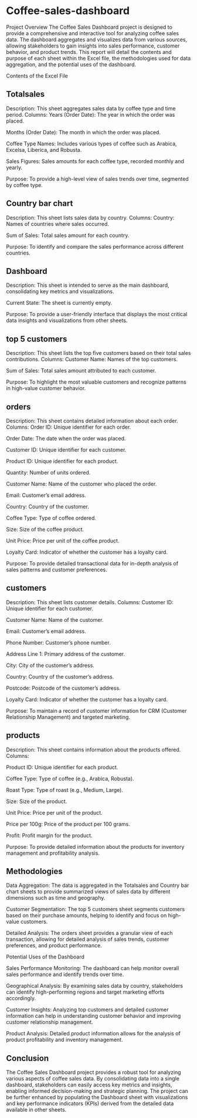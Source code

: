 # Coffee-sales-dashboard
Project Overview
The Coffee Sales Dashboard project is designed to provide a comprehensive and interactive tool for analyzing coffee sales data. The dashboard aggregates and visualizes data from various sources, allowing stakeholders to gain insights into sales performance, customer behavior, and product trends. This report will detail the contents and purpose of each sheet within the Excel file, the methodologies used for data aggregation, and the potential uses of the dashboard.

Contents of the Excel File
## Totalsales

Description: This sheet aggregates sales data by coffee type and time period.
Columns:
Years (Order Date): The year in which the order was placed.

Months (Order Date): The month in which the order was placed.

Coffee Type Names: Includes various types of coffee such as Arabica, Excelsa, Liberica, and Robusta.

Sales Figures: Sales amounts for each coffee type, recorded monthly and yearly.

Purpose: To provide a high-level view of sales trends over time, segmented by coffee type.

## Country bar chart
Description: This sheet lists sales data by country.
Columns:
Country: Names of countries where sales occurred.

Sum of Sales: Total sales amount for each country.

Purpose: To identify and compare the sales performance across different countries.

## Dashboard
Description: This sheet is intended to serve as the main dashboard, consolidating key metrics and visualizations.

Current State: The sheet is currently empty.

Purpose: To provide a user-friendly interface that displays the most critical data insights and visualizations from other sheets.

## top 5 customers
Description: This sheet lists the top five customers based on their total sales contributions.
Columns:
Customer Name: Names of the top customers.

Sum of Sales: Total sales amount attributed to each customer.

Purpose: To highlight the most valuable customers and recognize patterns in high-value customer behavior.

## orders
Description: This sheet contains detailed information about each order.
Columns:
Order ID: Unique identifier for each order.

Order Date: The date when the order was placed.

Customer ID: Unique identifier for each customer.

Product ID: Unique identifier for each product.

Quantity: Number of units ordered.

Customer Name: Name of the customer who placed the order.

Email: Customer’s email address.

Country: Country of the customer.

Coffee Type: Type of coffee ordered.

Size: Size of the coffee product.

Unit Price: Price per unit of the coffee product.

Loyalty Card: Indicator of whether the customer has a loyalty card.

Purpose: To provide detailed transactional data for in-depth analysis of sales patterns and customer preferences.

## customers
Description: This sheet lists customer details.
Columns:
Customer ID: Unique identifier for each customer.

Customer Name: Name of the customer.

Email: Customer’s email address.

Phone Number: Customer’s phone number.

Address Line 1: Primary address of the customer.

City: City of the customer’s address.

Country: Country of the customer’s address.

Postcode: Postcode of the customer’s address.

Loyalty Card: Indicator of whether the customer has a loyalty card.

Purpose: To maintain a record of customer information for CRM (Customer Relationship Management) and targeted marketing.

## products
Description: This sheet contains information about the products offered.
Columns:

Product ID: Unique identifier for each product.

Coffee Type: Type of coffee (e.g., Arabica, Robusta).

Roast Type: Type of roast (e.g., Medium, Large).

Size: Size of the product.

Unit Price: Price per unit of the product.

Price per 100g: Price of the product per 100 grams.

Profit: Profit margin for the product.

Purpose: To provide detailed information about the products for inventory management and profitability analysis.

## Methodologies
Data Aggregation: The data is aggregated in the Totalsales and Country bar chart sheets to provide summarized views of sales data by different dimensions such as time and geography.

Customer Segmentation: The top 5 customers sheet segments customers based on their purchase amounts, helping to identify and focus on high-value customers.

Detailed Analysis: The orders sheet provides a granular view of each transaction, allowing for detailed analysis of sales trends, customer preferences, and product performance.

Potential Uses of the Dashboard

Sales Performance Monitoring: The dashboard can help monitor overall sales performance and identify trends over time.

Geographical Analysis: By examining sales data by country, stakeholders can identify high-performing regions and target marketing efforts accordingly.

Customer Insights: Analyzing top customers and detailed customer information can help in understanding customer behavior and improving customer relationship management.

Product Analysis: Detailed product information allows for the analysis of product profitability and inventory management.


## Conclusion
The Coffee Sales Dashboard project provides a robust tool for analyzing various aspects of coffee sales data. By consolidating data into a single dashboard, stakeholders can easily access key metrics and insights, enabling informed decision-making and strategic planning. The project can be further enhanced by populating the Dashboard sheet with visualizations and key performance indicators (KPIs) derived from the detailed data available in other sheets.







